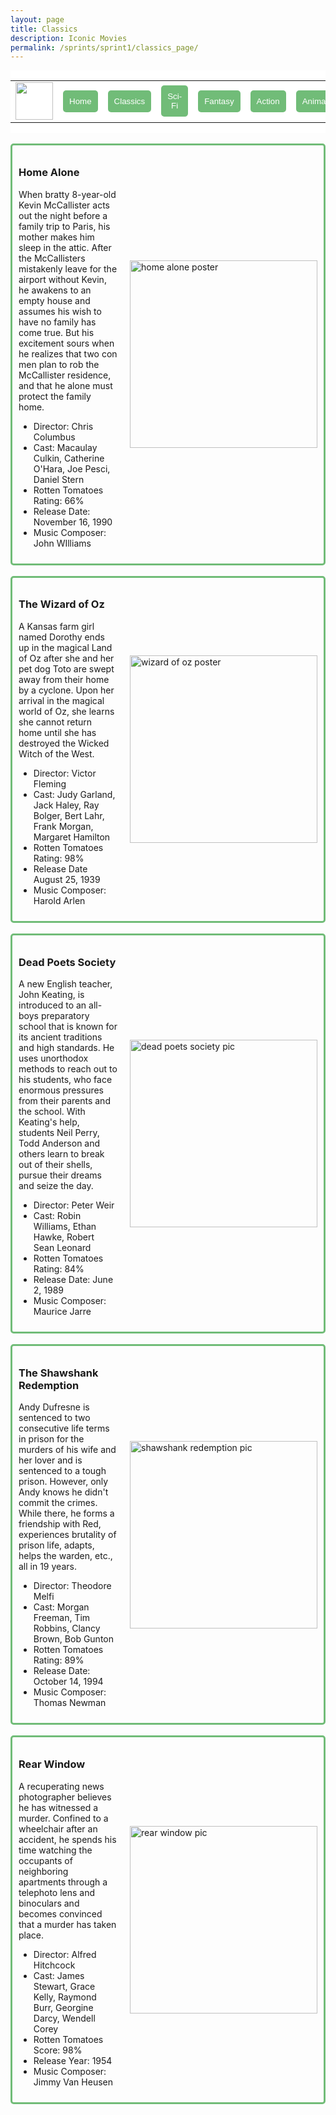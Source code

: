 ```yaml
---
layout: page
title: Classics
description: Iconic Movies
permalink: /sprints/sprint1/classics_page/
---
```

<style>
    .movie_menu {
        background-color: white;
        display: flex;
        align-items: center;
    }
    
    .movie_button {
        color: white;
        background-color: #71BC78;
        border: none;
        border-radius: 5px;
        padding: 10px;
    }
    .movie_box {
        border-style: solid;
        border-width: 3px;
        border-radius: 5px;
        border-color: #71BC78;
        padding: 10px;
        display: flex;
        gap: 20px;
        align-items: center;
    }
</style>
<html>
    <div class="movie_menu">
            <table>
                <tr>
                    <td><img src="{{site.baseurl}}/images/sprints/sprint1_images/movie_blog.png" height="60" title="GH Pages" alt=""></td>
                    <td><a href="/aditi_bandaru_csp_2025/sprint1_miniproject/index"><button class="movie_button">Home</button></a></td>
                    <td><a href="/aditi_bandaru_csp_2025/sprints/sprint1/classics_page/index"><button class="movie_button">Classics</button></a></td>
                    <td><a href="/aditi_bandaru_csp_2025/sprints/sprint1/sci_fi_page/index"><button class="movie_button">Sci-Fi</button></a></td>
                    <td><a href="/aditi_bandaru_csp_2025/sprints/sprint1/fantasy_page/index"><button class="movie_button">Fantasy</button></a></td>
                    <td><a href="/aditi_bandaru_csp_2025/sprints/sprint1/action_page/index"><button class="movie_button">Action</button></a></td>
                    <td><a href="/aditi_bandaru_csp_2025/sprints/sprint1/animation_page/index"><button class="movie_button">Animation</button></a></td>
                </tr>
            </table>
        </div>
    <br>
    <div class="movie_box">
        <div>
            <h3>Home Alone</h3>
            <p>When bratty 8-year-old Kevin McCallister acts out the night before a family trip to Paris, his mother makes him sleep in the attic. After the McCallisters mistakenly leave for the airport without Kevin, he awakens to an empty house and assumes his wish to have no family has come true. But his excitement sours when he realizes that two con men plan to rob the McCallister residence, and that he alone must protect the family home.</p>
                <ul>
                    <li>Director: Chris Columbus</li>
                    <li>Cast: Macaulay Culkin, Catherine O'Hara, Joe Pesci, Daniel Stern</li>
                    <li>Rotten Tomatoes Rating: 66%</li>
                    <li>Release Date: November 16, 1990</li>
                    <li>Music Composer: John WIlliams</li>
                </ul>
        </div>
        <img src="{{site.baseurl}}/images/sprints/sprint1_images/home_alone.jpg" alt="home alone poster" height="300">
    </div>
    <br>
    <div class="movie_box">
        <div>
            <h3>The Wizard of Oz</h3>
            <p>A Kansas farm girl named Dorothy ends up in the magical Land of Oz after she and her pet dog Toto are swept away from their home by a cyclone. Upon her arrival in the magical world of Oz, she learns she cannot return home until she has destroyed the Wicked Witch of the West.</p>
                <ul>
                    <li>Director: Victor Fleming</li>
                    <li>Cast: Judy Garland, Jack Haley, Ray Bolger, Bert Lahr, Frank Morgan, Margaret Hamilton</li>
                    <li>Rotten Tomatoes Rating: 98%</li>
                    <li>Release Date August 25, 1939</li>
                    <li>Music Composer: Harold Arlen</li>
                </ul>
        </div>
        <img src="{{site.baseurl}}/images/sprints/sprint1_images/movie_posters/the_wizard_of_oz.jpg" alt="wizard of oz poster" height="300">
    </div>
    <br>
    <div class="movie_box">
        <div>
            <h3>Dead Poets Society</h3>
            <p>A new English teacher, John Keating, is introduced to an all-boys preparatory school that is known for its ancient traditions and high standards. He uses unorthodox methods to reach out to his students, who face enormous pressures from their parents and the school. With Keating's help, students Neil Perry, Todd Anderson and others learn to break out of their shells, pursue their dreams and seize the day.</p>
                <ul>
                    <li>Director: Peter Weir</li>
                    <li>Cast: Robin Williams, Ethan Hawke, Robert Sean Leonard</li>
                    <li>Rotten Tomatoes Rating: 84%</li>
                    <li>Release Date: June 2, 1989</li>
                    <li>Music Composer: Maurice Jarre</li>
                </ul>
        </div>
        <img src="{{site.baseurl}}/images/sprints/sprint1_images/movie_posters/dead_poets_society.jpg" alt="dead poets society pic" height="300">
    </div>
    <br>
    <div class="movie_box">
        <div>
            <h3>The Shawshank Redemption</h3>
            <p>Andy Dufresne is sentenced to two consecutive life terms in prison for the murders of his wife and her lover and is sentenced to a tough prison. However, only Andy knows he didn't commit the crimes. While there, he forms a friendship with Red, experiences brutality of prison life, adapts, helps the warden, etc., all in 19 years.</p>
                <ul>
                    <li>Director: Theodore Melfi</li>
                    <li>Cast: Morgan Freeman, Tim Robbins, Clancy Brown, Bob Gunton</li>
                    <li>Rotten Tomatoes Rating: 89%</li>
                    <li>Release Date: October 14, 1994</li>
                    <li>Music Composer: Thomas Newman</li>
                </ul>
        </div>
        <img src="{{site.baseurl}}/images/sprints/sprint1_images/movie_posters/the_shawshank_redemption.jpg" alt="shawshank redemption pic" height="300">
    </div>
    <br>
    <div class="movie_box">
        <div>
            <h3>Rear Window</h3>
            <p>A recuperating news photographer believes he has witnessed a murder. Confined to a wheelchair after an accident, he spends his time watching the occupants of neighboring apartments through a telephoto lens and binoculars and becomes convinced that a murder has taken place.</p>
                <ul>
                    <li>Director: Alfred Hitchcock</li>
                    <li>Cast: James Stewart, Grace Kelly, Raymond Burr, Georgine Darcy, Wendell Corey</li>
                    <li>Rotten Tomatoes Score: 98%</li>
                    <li>Release Year: 1954</li>
                    <li>Music Composer: Jimmy Van Heusen</li>
                </ul>
        </div>
        <img src="{{site.baseurl}}/images/sprints/sprint1_images/movie_posters/rear_window.jpg" alt="rear window pic" height="300">
    </div>
    <!-- Template
    <div>
        <div>
            <h3></h3>
            <p></p>
                <ul>
                    <li></li>
                    <li></li>
                    <li></li>
                    <li></li>
                    <li></li>
                </ul>
        </div>
    </div>
    -->
</html>